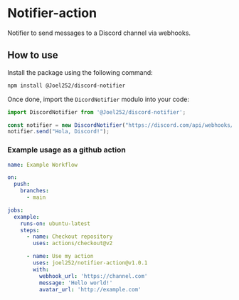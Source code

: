 # Notifier-action

Notifier to send messages to a Discord channel via webhooks.

## How to use

Install the package using the following command:

```bash
npm install @Joel252/discord-notifier
```

Once done, import the `DicordNotifier` modulo into your code:

```js
import DiscordNotifier from '@Joel252/discord-notifier';

const notifier = new DiscordNotifier("https://discord.com/api/webhooks/...");
notifier.send("Hola, Discord!");
```

### Example usage as a github action

```yaml
name: Example Workflow

on:
  push:
    branches:
      - main

jobs:
  example:
    runs-on: ubuntu-latest
    steps:
      - name: Checkout repository
        uses: actions/checkout@v2

      - name: Use my action
        uses: joel252/notifier-action@v1.0.1
        with:
          webhook_url: 'https://channel.com'
          message: 'Hello world!'
          avatar_url: 'http://example.com'
```
